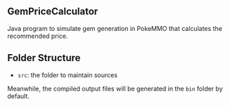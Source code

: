 ## GemPriceCalculator

Java program to simulate gem generation in PokeMMO that calculates the recommended price.

## Folder Structure

- `src`: the folder to maintain sources

Meanwhile, the compiled output files will be generated in the `bin` folder by default.

